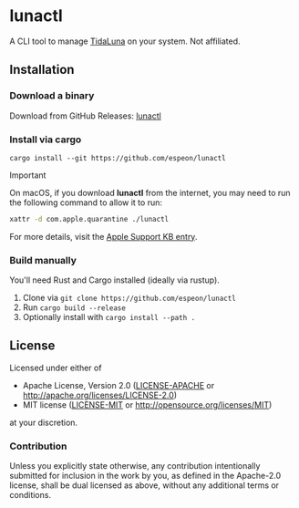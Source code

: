 # lunactl

A CLI tool to manage [TidaLuna](https://github.com/inrixia/tidaluna) on your system. Not affiliated.

## Installation

### Download a binary

Download from GitHub Releases: [lunactl](https://github.com/espeon/lunactl/releases/)

### Install via cargo

`cargo install --git https://github.com/espeon/lunactl`

> [!IMPORTANT]
> On macOS, if you download **lunactl** from the internet, you may need to run the following command to allow it to run:
> ```bash
> xattr -d com.apple.quarantine ./lunactl
> ```
> For more details, visit the [Apple Support KB entry](https://support.apple.com/en-us/102445).

### Build manually

You'll need Rust and Cargo installed (ideally via rustup).

1. Clone via `git clone https://github.com/espeon/lunactl`
2. Run `cargo build --release`
3. Optionally install with `cargo install --path .`

## License

Licensed under either of

- Apache License, Version 2.0 ([LICENSE-APACHE](LICENSE/LICENSE-APACHE) or http://apache.org/licenses/LICENSE-2.0)
- MIT license ([LICENSE-MIT](LICENSE/LICENSE-MIT) or http://opensource.org/licenses/MIT)

at your discretion.

### Contribution

Unless you explicitly state otherwise, any contribution intentionally submitted
for inclusion in the work by you, as defined in the Apache-2.0 license, shall
be dual licensed as above, without any additional terms or conditions.
